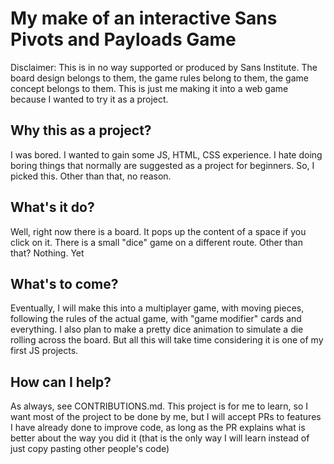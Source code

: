 # My make of an interactive Sans Pivots and Payloads Game
Disclaimer: This is in no way supported or produced by Sans Institute. The board design belongs to them, the game 
rules belong to them, the game concept belongs to them. This is just me making it into a web game because I wanted to 
try it as a project.
## Why this as a project?
I was bored. I wanted to gain some JS, HTML, CSS experience. I hate doing boring things that normally are suggested 
as a project for beginners. So, I picked this. Other than that, no reason. 
## What's it do?
Well, right now there is a board. It pops up the content of a space if you click on it. There is a small "dice" game on 
a different route. Other than that? Nothing. Yet
## What's to come?
Eventually, I will make this into a multiplayer game, with moving pieces, following the rules of the actual game, with 
"game modifier" cards and everything. I also plan to make a pretty dice animation to simulate a die rolling across the
board. But all this will take time considering it is one of my first JS projects.
## How can I help?
As always, see CONTRIBUTIONS.md. This project is for me to learn, so I want most of the project to be done by me, but I
will accept PRs to features I have already done to improve code, as long as the PR explains what is better about the
way you did it (that is the only way I will learn instead of just copy pasting other people's code)